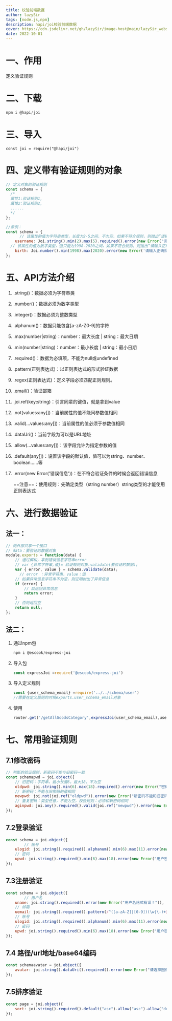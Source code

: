 ```yaml
---
title: 校验前端数据
author: lazySir
tags: [node.js,npm]
description: hapi/joi校验前端数据
cover: https://cdn.jsdelivr.net/gh/lazySir/image-host@main/lazySir_website/blog/node.js/cover.png
date: 2022-10-01
---
```

# 一、作用

定义验证规则

# 二、下载

```javascript
npm i @hapi/joi
```

# 三、导入

```
const joi = require("@hapi/joi")
```

# 四、定义带有验证规则的对象

```javascript
// 定义对象的验证规则
const schema = {
  /* 
  属性1:验证规则1,
  属性2:验证规则2,
  ......
  */
};

//示例：
const schema = {
      // 该属性的值为字符串类型，长度为2-5之间，不为空，如果不符合规则，则抛出“请输入正确规则的username”的异常
    username: Joi.string().min(2).max(5).required().error(new Error('请输入正确规则的username')),
  // 该属性的值为数字类型，值只能为1998-2020之间，如果不符合规则，则抛出“请输入正确规则的birth”的异常
    birth: Joi.number().min(1998).max(2020).error(new Error('请输入正确规则的birth'))
};

```

# 五、API方法介绍

1. .string()：数据必须为字符串类
2. .number()：数据必须为数字类型
3. .integer()：数据必须为整数类型
4. .alphanum()：数据只能包含[a-zA-Z0-9]的字符
5. .max(number|string)：number：最大长度 | string：最大日期
6. .min(number|string)：number：最小长度 | string：最小日期
7. .required()：数据为必填项，不能为null或undefined
8. .pattern(正则表达式)：以正则表达式的形式验证数据
9. .regex(正则表达式)：定义字段必须匹配正则规则。
10. .email()：验证邮箱
11. .joi.ref(key:string)：引言同辈的键值，就是拿到value
12. .not(values:any[])：当前属性的值不能同参数值相同
13. .valid(...values:any[])：当前属性的值必须于参数值相同
14. .dataUri()：当前字段为可以是URL地址
15. .allow(...values:any[])：该字段允许为指定参数的值
16. .default(any[])：设置该字段的默认值，值可以为string、number、boolean……等
17. .error(new Error('错误信息'))：在不符合验证条件的时候会返回错误信息
    
    ==注意==：使用规则：先确定类型（string number）string类型的才能使用正则表达式

# 六、进行数据验证

## 法一：

```javascript
// 向外部共享一个接口
// data：要验证的数据对象
module.exports = function(data) {
    // 通过解构，拿到错误信息字符串error
    // var {异常字符串,值}= 验证规则对象.validate(要验证的数据);
    var { error, value } = schema.validate(data);
      // error ：异常字符串，value：值
    // 如果异常信息字符串不为空，则证明抛出了异常信息
    if (error) {
        // 就返回异常信息
        return error;
    }
    // 否则返回空
    return null;
};

```

## 法二：

1. 通过npm包
   ```javascript
   npm i @escook/express-joi
   ```
2. 导入包
   ```javascript
   const expressJoi =require('@escook/express-joi')
   ```
3. 导入定义规则
   ```javascript
   const {user_schema_email} =require('../../schema/user')
   //需要在定义规则的时候exports.user_schema_email对象
   ```
4. 使用
   ```javascript
   router.get('/getAllGoodsCategory',expressJoi(user_schema_email),userGoods_handle.getAllGoodsCategory)
   ```

# 七、常用验证规则

## 7.1修改密码

```javascript
// 判断的验证规则，新密码不能与旧密码一致
const schemapwd = joi.object({
    // 旧密码：字符串，最小长度6，最大18，不为空
    oldpwd: joi.string().min(6).max(18).required().error(new Error("密码为6-18位任意字符！")),
    // 新密码：不能与旧密码的值相同
    newpwd: joi.not(joi.ref("oldpwd")).error(new Error("新密码不能和旧密码相同！")),
    // 重复密码：类型任意，不能为空，校验规则：必须和新密码相同
    aginpwd: joi.any().required().valid(joi.ref("newpwd")).error(new Error("重复密码和新密码不一致！")),
});

```

## 7.2登录验证

```javascript
const schema = joi.object({
        // 账号
    ulogid: joi.string().required().alphanum().min(6).max(11).error(new Error("输入登录账号格式有误！")),
    // 密码
    upwd: joi.string().required().min(6).max(18).error(new Error("用户密码为6-18位任意字符"))
});

```

## 7.3注册验证

```javascript
const schema = joi.object({
        // 用户名
    uname: joi.string().required().error(new Error("用户名格式有误！")),
    // 邮箱
    uemail: joi.string().required().pattern(/^([a-zA-Z]|[0-9])(\w|\-)+@[a-zA-Z0-9]+\.([a-zA-Z]{2,4})$/).error(new Error("邮箱格式有误！")),
    // 账号
    ulogid: joi.string().required().alphanum().min(6).max(11).error(new Error("账号格式有误！")),
    // 密码
    upwd: joi.string().required().min(6).max(18).error(new Error("用户密码为6-18位任意字符")),
});

```

## 7.4 路径/url地址/base64编码

```javascript
const schemaavatar = joi.object({
    avatar: joi.string().dataUri().required().error(new Error("请选择图像！"))
});

```

## 7.5排序验证

```javascript
const page = joi.object({
    sort: joi.string().required().default("asc").allow("asc").allow("desc").error(new Error("排序格式有误!"))
});

```
